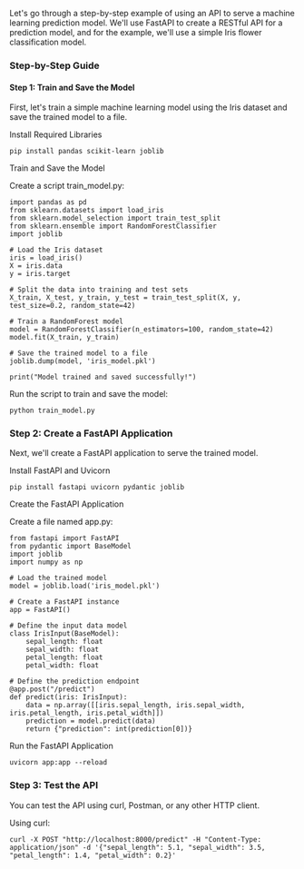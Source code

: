 Let's go through a step-by-step example of using an API to serve a machine learning prediction model. We'll use FastAPI to create a RESTful API for a prediction model, and for the example, we'll use a simple Iris flower classification model.

### Step-by-Step Guide

#### Step 1: Train and Save the Model
First, let's train a simple machine learning model using the Iris dataset and save the trained model to a file.

Install Required Libraries

```
pip install pandas scikit-learn joblib

```
Train and Save the Model

Create a script train_model.py:

```
import pandas as pd
from sklearn.datasets import load_iris
from sklearn.model_selection import train_test_split
from sklearn.ensemble import RandomForestClassifier
import joblib

# Load the Iris dataset
iris = load_iris()
X = iris.data
y = iris.target

# Split the data into training and test sets
X_train, X_test, y_train, y_test = train_test_split(X, y, test_size=0.2, random_state=42)

# Train a RandomForest model
model = RandomForestClassifier(n_estimators=100, random_state=42)
model.fit(X_train, y_train)

# Save the trained model to a file
joblib.dump(model, 'iris_model.pkl')

print("Model trained and saved successfully!")

```
Run the script to train and save the model:

```
python train_model.py

```

### Step 2: Create a FastAPI Application
Next, we'll create a FastAPI application to serve the trained model.

Install FastAPI and Uvicorn

```
pip install fastapi uvicorn pydantic joblib

```


Create the FastAPI Application

Create a file named app.py:

```
from fastapi import FastAPI
from pydantic import BaseModel
import joblib
import numpy as np

# Load the trained model
model = joblib.load('iris_model.pkl')

# Create a FastAPI instance
app = FastAPI()

# Define the input data model
class IrisInput(BaseModel):
    sepal_length: float
    sepal_width: float
    petal_length: float
    petal_width: float

# Define the prediction endpoint
@app.post("/predict")
def predict(iris: IrisInput):
    data = np.array([[iris.sepal_length, iris.sepal_width, iris.petal_length, iris.petal_width]])
    prediction = model.predict(data)
    return {"prediction": int(prediction[0])}

```

Run the FastAPI Application
```
uvicorn app:app --reload

```
### Step 3: Test the API

You can test the API using curl, Postman, or any other HTTP client.

Using curl:

```
curl -X POST "http://localhost:8000/predict" -H "Content-Type: application/json" -d '{"sepal_length": 5.1, "sepal_width": 3.5, "petal_length": 1.4, "petal_width": 0.2}'

```

